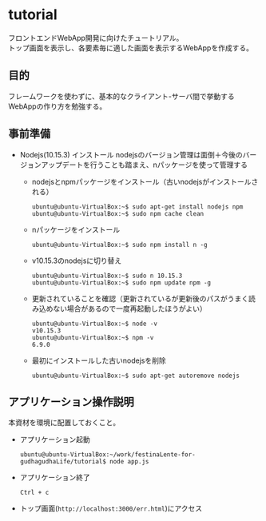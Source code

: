 # tutorial
フロントエンドWebApp開発に向けたチュートリアル。  
トップ画面を表示し、各要素毎に適した画面を表示するWebAppを作成する。

## 目的
フレームワークを使わずに、基本的なクライアント-サーバ間で挙動するWebAppの作り方を勉強する。

## 事前準備
- Nodejs(10.15.3) インストール
nodejsのバージョン管理は面倒＋今後のバージョンアップデートを行うことも踏まえ、nパッケージを使って管理する

  - nodejsとnpmパッケージをインストール（古いnodejsがインストールされる）
    ```
    ubuntu@ubuntu-VirtualBox:~$ sudo apt-get install nodejs npm
    ubuntu@ubuntu-VirtualBox:~$ sudo npm cache clean
    ```
  - nパッケージをインストール
    ```
    ubuntu@ubuntu-VirtualBox:~$ sudo npm install n -g
    ```
  - v10.15.3のnodejsに切り替え
    ```
    ubuntu@ubuntu-VirtualBox:~$ sudo n 10.15.3
    ubuntu@ubuntu-VirtualBox:~$ sudo npm update npm -g
    ```
  - 更新されていることを確認（更新されているが更新後のパスがうまく読み込めない場合があるので一度再起動したほうがよい）
    ```
    ubuntu@ubuntu-VirtualBox:~$ node -v
    v10.15.3
    ubuntu@ubuntu-VirtualBox:~$ npm -v
    6.9.0
    ```
  - 最初にインストールした古いnodejsを削除
    ```
    ubuntu@ubuntu-VirtualBox:~$ sudo apt-get autoremove nodejs
    ```

## アプリケーション操作説明
本資材を環境に配置しておくこと。
- アプリケーション起動
  ```
  ubuntu@ubuntu-VirtualBox:~/work/festinaLente-for-gudhagudhaLife/tutorial$ node app.js
  ```
- アプリケーション終了
  ```
  Ctrl + c
  ```
- トップ画面(`http://localhost:3000/err.html`)にアクセス
